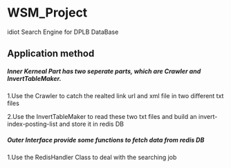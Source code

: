 # WSM_Project
idiot Search Engine for DPLB DataBase


## Application method 

##### Inner Kerneal Part has two seperate parts, which are Crawler and InvertTableMaker.

1.Use the Crawler to catch the realted link url and xml file in two different txt files

2.Use the InvertTableMaker to read these two txt files and build an invert-index-posting-list and store it in redis DB
 
##### Outer Interface provide some functions to fetch  data from redis DB

1.Use the RedisHandler Class to deal with the searching job




